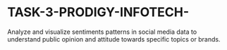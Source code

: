# TASK-3-PRODIGY-INFOTECH-
Analyze and visualize sentiments patterns in social media data to understand public opinion and attitude towards  specific topics or brands.
